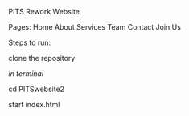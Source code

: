 PITS Rework Website

Pages:
Home
About
Services
Team
Contact
Join Us



Steps to run:

clone the repository

*in terminal*

cd PITSwebsite2

start index.html
